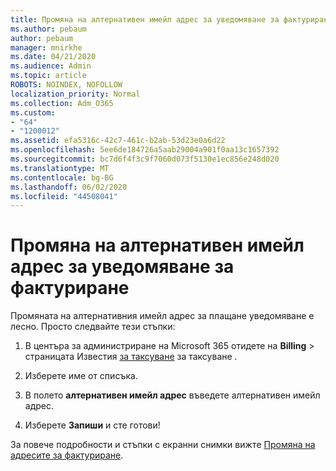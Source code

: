 ```yaml
---
title: Промяна на алтернативен имейл адрес за уведомяване за фактуриране
ms.author: pebaum
author: pebaum
manager: mnirkhe
ms.date: 04/21/2020
ms.audience: Admin
ms.topic: article
ROBOTS: NOINDEX, NOFOLLOW
localization_priority: Normal
ms.collection: Adm_O365
ms.custom:
- "64"
- "1200012"
ms.assetid: efa5316c-42c7-461c-b2ab-53d23e0a6d22
ms.openlocfilehash: 5ee6de184726a5aab29004a901f0aa13c1657392
ms.sourcegitcommit: bc7d6f4f3c9f7060d073f5130e1ec856e248d020
ms.translationtype: MT
ms.contentlocale: bg-BG
ms.lasthandoff: 06/02/2020
ms.locfileid: "44508041"
---
```

# <a name="change-the-alternate-email-address-for-billing-notification"></a>Промяна на алтернативен имейл адрес за уведомяване за фактуриране

Промяната на алтернативния имейл адрес за плащане уведомяване е лесно. Просто следвайте тези стъпки:
  
1. В центъра за администриране на Microsoft 365 отидете на **Billing** \> страницата Известия [за таксуване](https://go.microsoft.com/fwlink/p/?linkid=853212) за таксуване .  

2. Изберете име от списъка.

3. В полето **алтернативен имейл адрес** въведете алтернативен имейл адрес.

4. Изберете **Запиши** и сте готови!

За повече подробности и стъпки с екранни снимки вижте [Промяна на адресите за фактуриране](https://docs.microsoft.com/microsoft-365/commerce/billing-and-payments/change-your-billing-addresses).
  
